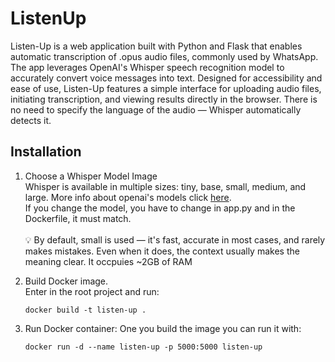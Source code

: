 # ListenUp 
Listen-Up is a web application built with Python and Flask that enables automatic transcription of .opus audio files, commonly used by WhatsApp. The app leverages OpenAI's Whisper speech recognition model to accurately convert voice messages into text. Designed for accessibility and ease of use, Listen-Up features a simple interface for uploading audio files, initiating transcription, and viewing results directly in the browser. There is no need to specify the language of the audio — Whisper automatically detects it.

## Installation
1. Choose a Whisper Model Image<br>
   Whisper is available in multiple sizes: tiny, base, small, medium, and large.
   More info about openai's models click [here](https://github.com/openai/whisper?tab=readme-ov-file#available-models-and-languages).<br>
   If you change the model, you have to change in app.py and in the Dockerfile, it must match. <br><br>
   💡 By default, small is used — it's fast, accurate in most cases, and rarely makes mistakes. Even when it does, the context usually makes the meaning clear. It occpuies ~2GB of RAM

2. Build Docker image.<br>
   Enter in the root project and run:
   ```
   docker build -t listen-up .
   ```
3. Run Docker container:
   One you build the image you can run it with:
   ```
   docker run -d --name listen-up -p 5000:5000 listen-up
   ```
